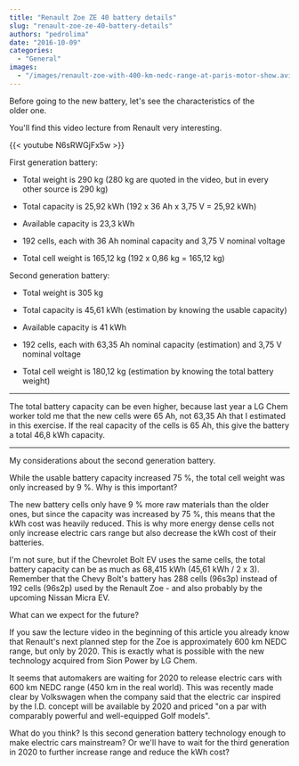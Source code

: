 ```yaml
---
title: "Renault Zoe ZE 40 battery details"
slug: "renault-zoe-ze-40-battery-details"
authors: "pedrolima"
date: "2016-10-09"
categories:
  - "General"
images:
  - "/images/renault-zoe-with-400-km-nedc-range-at-paris-motor-show.avif"
---
```


Before going to the new battery, let's see the characteristics of the older one.

You'll find this video lecture from Renault very interesting.

{{< youtube N6sRWGjFx5w >}}

First generation battery:

- Total weight is 290 kg (280 kg are quoted in the video, but in every other source is 290 kg)

- Total capacity is 25,92 kWh (192 x 36 Ah x 3,75 V = 25,92 kWh)

- Available capacity is 23,3 kWh

- 192 cells, each with 36 Ah nominal capacity and 3,75 V nominal voltage

- Total cell weight is 165,12 kg (192 x 0,86 kg = 165,12 kg)

Second generation battery:

- Total weight is 305 kg

- Total capacity is 45,61 kWh (estimation by knowing the usable capacity)

- Available capacity is 41 kWh

- 192 cells, each with 63,35 Ah nominal capacity (estimation) and 3,75 V nominal voltage

- Total cell weight is 180,12 kg (estimation by knowing the total battery weight)

* * *

The total battery capacity can be even higher, because last year a LG Chem worker told me that the new cells were 65 Ah, not 63,35 Ah that I estimated in this exercise. If the real capacity of the cells is 65 Ah, this give the battery a total 46,8 kWh capacity.

* * *

My considerations about the second generation battery.

While the usable battery capacity increased 75 %, the total cell weight was only increased by 9 %. Why is this important?

The new battery cells only have 9 % more raw materials than the older ones, but since the capacity was increased by 75 %, this means that the kWh cost was heavily reduced. This is why more energy dense cells not only increase electric cars range but also decrease the kWh cost of their batteries.

I'm not sure, but if the Chevrolet Bolt EV uses the same cells, the total battery capacity can be as much as 68,415 kWh (45,61 kWh / 2 x 3). Remember that the Chevy Bolt's battery has 288 cells (96s3p) instead of 192 cells (96s2p) used by the Renault Zoe - and also probably by the upcoming Nissan Micra EV.

What can we expect for the future?

If you saw the lecture video in the beginning of this article you already know that Renault's next planned step for the Zoe is approximately 600 km NEDC range, but only by 2020. This is exactly what is possible with the new technology acquired from Sion Power by LG Chem.

It seems that automakers are waiting for 2020 to release electric cars with 600 km NEDC range (450 km in the real world). This was recently made clear by Volkswagen when the company said that the electric car inspired by the I.D. concept will be available by 2020 and priced "on a par with comparably powerful and well-equipped Golf models".

What do you think? Is this second generation battery technology enough to make electric cars mainstream? Or we'll have to wait for the third generation in 2020 to further increase range and reduce the kWh cost?
